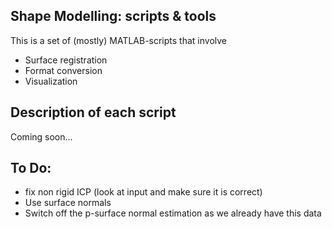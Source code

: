 <h2>Shape Modelling: scripts & tools</h2>
<p>This is a set of (mostly) MATLAB-scripts that involve</p>

<ul>
<li>Surface registration</li>
<li>Format conversion</li>
<li>Visualization</li>
</ul>

<h2>Description of each script</h2>
Coming soon...

<h2>To Do:</h2>
<ul>
<li>fix non rigid ICP (look at input and make sure it is correct)</li>
<li>Use surface normals</li>
<li>Switch off the p-surface normal estimation as we already have this data</li>
</ul>
